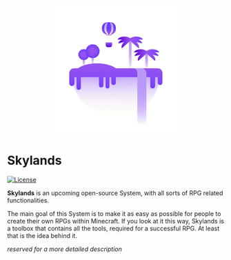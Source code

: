 
<div align="center">  
 <img src="icons/skylands.png" alt="Skylands logo" width="300"/>  
</div>  
  
# Skylands

[![License](https://img.shields.io/badge/License-MIT-yellow.svg)](LICENSE)

**Skylands** is an upcoming open-source System, with all sorts of RPG related functionalities.

The main goal of this System is to make it as easy as possible for people to create their own RPGs within Minecraft.
If you look at it this way, Skylands is a toolbox that contains all the tools, required for a successful RPG.
At least that is the idea behind it.

*reserved for a more detailed description*
